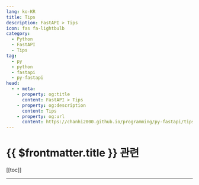 ```yaml
---
lang: ko-KR
title: Tips
description: FastAPI > Tips
icon: fas fa-lightbulb
category:
  - Python
  - FastAPI
  - Tips
tag:
  - py
  - python
  - fastapi
  - py-fastapi
head:
  - - meta:
    - property: og:title
      content: FastAPI > Tips
    - property: og:description
      content: Tips
    - property: og:url
      content: https://chanhi2000.github.io/programming/py-fastapi/tips.html
---
```


# {{ $frontmatter.title }} 관련

[[toc]]

---

<TagLinks />